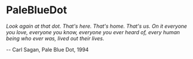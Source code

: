# PaleBlueDot

_Look again at that dot. That's here. That's home. That's us. On it everyone you love, everyone you know, everyone you ever heard of, every human being who ever was, lived out their lives._

-- Carl Sagan, Pale Blue Dot, 1994
